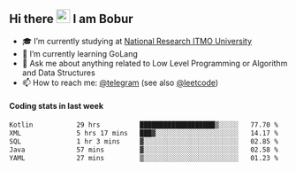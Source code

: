 ## Hi there <img src="https://media.giphy.com/media/hvRJCLFzcasrR4ia7z/giphy.gif" width="25px" height="25px"> I am Bobur

- :mortar_board: I’m currently studying at [National Research ITMO University](https://itmo.ru/)
- :seedling: I’m currently learning GoLang
- :speech_balloon: Ask me about anything related to Low Level Programming or Algorithm and Data Structures
- :mailbox: How to reach me: [@telegram](https://t.me/octoant) (see also [@leetcode](https://leetcode.com/octoant/))    

#### Coding stats in last week

<!--START_SECTION:waka-->

```txt
Kotlin           29 hrs          ███████████████████▒░░░░░   77.70 %
XML              5 hrs 17 mins   ███▓░░░░░░░░░░░░░░░░░░░░░   14.17 %
SQL              1 hr 3 mins     ▓░░░░░░░░░░░░░░░░░░░░░░░░   02.85 %
Java             57 mins         ▓░░░░░░░░░░░░░░░░░░░░░░░░   02.58 %
YAML             27 mins         ▒░░░░░░░░░░░░░░░░░░░░░░░░   01.23 %
```

<!--END_SECTION:waka-->
